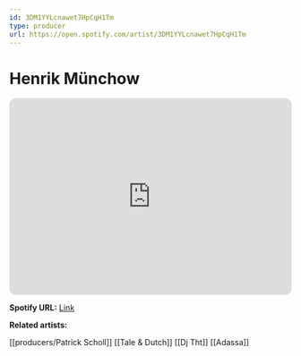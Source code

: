 ```yaml
---
id: 3DM1YYLcnawet7HpCqH1Tm
type: producer
url: https://open.spotify.com/artist/3DM1YYLcnawet7HpCqH1Tm
---
```

# Henrik Münchow

<iframe style="border-radius:12px" src="https://open.spotify.com/embed/artist/3DM1YYLcnawet7HpCqH1Tm" width="100%" height="352" frameBorder="0" allowfullscreen="" allow="autoplay; clipboard-write; encrypted-media; fullscreen; picture-in-picture" loading="lazy"></iframe>

**Spotify URL:** [Link](https://open.spotify.com/artist/3DM1YYLcnawet7HpCqH1Tm)

**Related artists:**

[[producers/Patrick Scholl]]
[[Tale & Dutch]]
[[Dj Tht]]
[[Adassa]]
